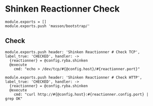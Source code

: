 
# Shinken Reactionner Check

    module.exports = []
    module.exports.push 'masson/bootstrap/'

## Check

    module.exports.push header: 'Shinken Reactionner # Check TCP', label_true: 'CHECKED', handler: ->
      {reactionner} = @config.ryba.shinken
      @execute
        cmd: "echo > /dev/tcp/#{@config.host}/#{reactionner.port}"
  
    module.exports.push header: 'Shinken Reactionner # Check HTTP', label_true: 'CHECKED', handler: ->
      {reactionner} = @config.ryba.shinken
      @execute
        cmd: "curl http://#{@config.host}:#{reactionner.config.port} | grep OK"
